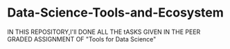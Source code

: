 # Data-Science-Tools-and-Ecosystem
IN THIS REPOSITORY,I'll DONE ALL THE tASKS GIVEN IN THE PEER GRADED ASSIGNMENT OF "Tools for Data Science"
